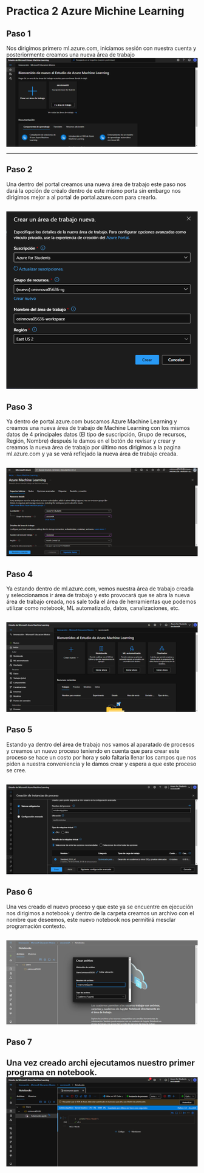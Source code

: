 # Practica 2 Azure Michine Learning  

## Paso 1  

Nos dirigimos primero ml.azure.com, iniciamos sesión con nuestra cuenta y posteriormente creamos una nueva área de trabajo  
![ ml.azure.com](https://github.com/aldodanielle/Practica2_Azure_Michine_Learning-/blob/main/Imagenes/1.png)

---------------------------------------------------
## Paso 2  

Una dentro del portal creamos una nueva área de trabajo este paso nos dará la opción de créalo dentro de este mismo porta sin embargo nos dirigimos mejor a al portal de portal.azure.com para crearlo.  

![nueva área de trabajo en ml.azure.com](https://github.com/aldodanielle/Practica2_Azure_Michine_Learning-/blob/main/Imagenes/2.png)
---------------------------------------------------
## Paso 3  

Ya dentro de portal.azure.com buscamos Azure Machine Learning y creamos una nueva área de trabajo de Machine Learning con los mismos datos de 4 principales datos (El tipo de suscripción, Grupo de recursos, Región, Nombre) después le damos en el botón de revisar y crear y creamos la nueva área de trabajo por último nos dirigimos a la pagina ml.azure.com y ya se verá reflejado la nueva área de trabajo creada.  

![creación de área de trabajo Machine Learning](https://github.com/aldodanielle/Practica2_Azure_Michine_Learning-/blob/main/Imagenes/3.png)
---------------------------------------------------
## Paso 4  

Ya estando dentro de ml.azure.com, vemos nuestra área de trabajo creada y seleccionamos ir área de trabajo y esto provocará que se abra la nueva área de trabajo creada, nos sale toda el área de herramientas que podemos utilizar como notebook, ML automatizado, datos, canalizaciones, etc.  

![área de trabajo seccionesIA](https://github.com/aldodanielle/Practica2_Azure_Michine_Learning-/blob/main/Imagenes/4.png)
---------------------------------------------------
## Paso 5  

Estando ya dentro del área de trabajo nos vamos al aparatado de procesos y creamos un nuevo proceso teniendo en cuenta que para crear este proceso se hace un costo por hora y solo faltaría llenar los campos que nos piden a nuestra conveniencia y le damos crear y espera a que este proceso se cree.  

![creación de un proceso](https://github.com/aldodanielle/Practica2_Azure_Michine_Learning-/blob/main/Imagenes/5.png)
---------------------------------------------------
## Paso 6  

Una ves creado el nuevo proceso y que este ya se encuentre en ejecución nos dirigimos a notebook y dentro de la carpeta creamos un archivo con el nombre que deseemos, este nuevo notebook nos permitirá mesclar programación contexto.  

![creación de un archivo en notebook](https://github.com/aldodanielle/Practica2_Azure_Michine_Learning-/blob/main/Imagenes/6.png)
---------------------------------------------------
## Paso 7  

Una vez creado archi ejecutamos nuestro primer programa en notebook.
![hola mundo](https://github.com/aldodanielle/Practica2_Azure_Michine_Learning-/blob/main/Imagenes/7.png)
---------------------------------------------------
